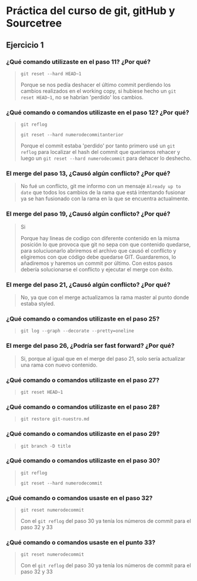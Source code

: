 # Práctica del curso de git, gitHub y Sourcetree

## Ejercicio 1

### ¿Qué comando utilizaste en el paso 11? ¿Por qué?
> `git reset --hard HEAD~1`
> 
> Porque se nos pedía deshacer el último commit perdiendo los cambios realizados en el working copy, si hubiese hecho un `git reset HEAD~1`, no se habrían 'perdido' los cambios.

### ¿Qué comando o comandos utilizaste en el paso 12? ¿Por qué?
> `git reflog`
> 
> `git reset --hard numerodecommitanterior`
> 
> Porque el commit estaba 'perdido' por tanto primero usé un `git reflog` para localizar el hash del commit que queriamos rehacer y luego un `git reset --hard numerodecommit` para dehacer lo deshecho.

### El merge del paso 13, ¿Causó algún conflicto? ¿Por qué?
> No fué un conflicto, git me informo con un mensaje `Already up to date` que todos los cambios de la rama que está intentando fusionar ya se han fusionado con la rama en la que se encuentra actualmente.

### El merge del paso 19, ¿Causó algún conflicto? ¿Por qué?
> Si
> 
> Porque hay lineas de codigo con diferente contenido en la misma posición lo que provoca que git no sepa con que contenido quedarse, para soluciuonarlo abriremos el archivo que causó el conflicto y eligiremos con que código debe quedarse GIT. Guardaremos, lo añadiremos y haremos un commit por último. Con estos pasos debería solucionarse el conflicto y ejecutar el merge con éxito. 

### El merge del paso 21, ¿Causó algún conflicto? ¿Por qué?
> No, ya que con el merge actualizamos la rama master al punto donde estaba styled.

### ¿Qué comando o comandos utilizaste en el paso 25?
> `git log --graph --decorate --pretty=oneline`

### El merge del paso 26, ¿Podría ser fast forward? ¿Por qué?
> Si, porque al igual que en el merge del paso 21, solo sería actualizar una rama con nuevo contenido. 

### ¿Qué comando o comandos utilizaste en el paso 27?
> `git reset HEAD~1`

### ¿Qué comando o comandos utilizaste en el paso 28?
> `git restore git-nuestro.md`

### ¿Qué comando o comandos utilizaste en el paso 29?
> `git branch -D title`

### ¿Qué comando o comandos utilizaste en el paso 30?
> `git reflog`
> 
> `git reset --hard numerodecommit`

### ¿Qué comando o comandos usaste en el paso 32?
> `git reset numerodecommit`
> 
> Con el `git reflog` del paso 30 ya tenía los números de commit para el paso 32 y 33

### ¿Qué comando o comandos usaste en el punto 33?
> `git reset numerodecommit`
> 
> Con el `git reflog` del paso 30 ya tenía los números de commit para el paso 32 y 33
